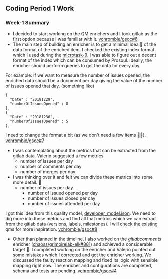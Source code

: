 ## Coding Period 1 Work

### Week-1 Summary

- I decided to start working on the QM enrichers and I took gitlab as the first option because I was familiar with it. 
[vchrombie/gsoc#6](https://github.com/vchrombie/gsoc/issues/6).
- The main step of building an enricher is to get a minimal idea :thought_balloon: of the data format of the enriched item. I checked the existing index format which I used during the [microtask-9](https://github.com/vchrombie/chaoss-microtasks/tree/master/microtask-9). I was able to figure out a decent format of the index which can be consumed by Prosoul. Ideally, the enricher should perform queries to get the data for every day.

For example: If we want to measure the number of issues opened, the enriched data should be a document per day giving the value of the number of issues opened that day. (something like)
  ```
  {
    "Date" : "20181229",
    "numberOfIssuesOpened" : 8
  },
  {
    "Date" : "20181230",
    "numberOfIssuesOpened" : 5
  },
  ```
I need to change the format a bit (as we don't need a few items :no_good_man:). [vchrombie/gsoc#7](https://github.com/vchrombie/gsoc/issues/7)
- I was contemplating about the metrics that can be extracted from the gitlab data. Valerio suggested a few metrics.
    - number of issues per day
    - number of comments per day
    - number of merges per day
- I was thinking over it and felt we can divide these metrics into some more detail. :thinking:
    - number of issues per day
        - number of issued opened per day
        - number of issues closed per day
        - number of issues attended per day
    
I got this idea from this quality model, [developer_model.json](https://github.com/Bitergia/prosoul/blob/master/django-prosoul/prosoul/data/developer_model.json). 
We need to dig more into these metrics and find all that metrics which we can extract from the gitlab data (versions, labels, milestones). I will check the existing qms for more inspiration. [vchrombie/gsoc#8](https://github.com/vchrombie/gsoc/issues/8)
- Other than planned in the timeline, I also worked on the _gitlabcomments_ enricher ([chaoss/grimoirelab-elk#881](https://github.com/chaoss/grimoirelab-elk/pull/881)) 
and achieved a considerable target :metal:. I completed working on the enricher and Valerio pointed out some mistakes which I corrected and got the enricher working. 
We discussed the faulty reaction mapping and fixed its logic with sensible mapping right now. The enricher and configurations are completed, schema and tests are pending. [vchrombie/gsoc#4](https://github.com/vchrombie/gsoc/issues/4)
